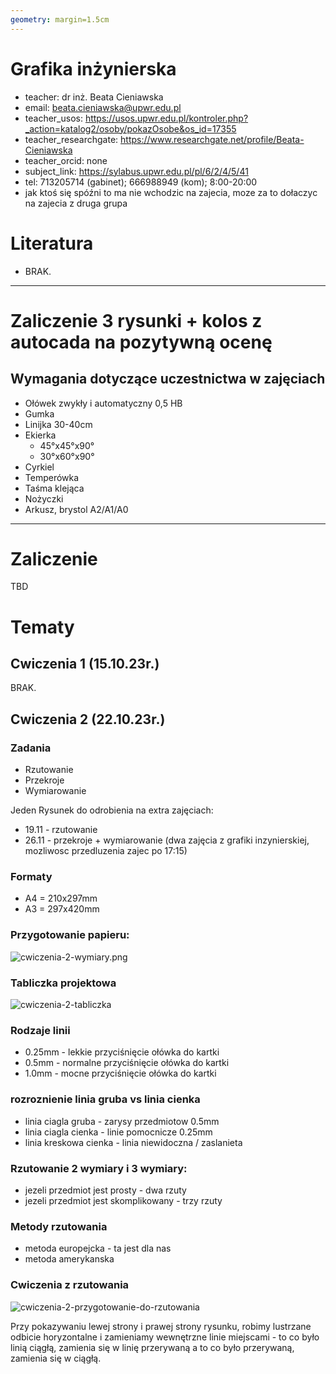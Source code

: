 ```yaml
---
geometry: margin=1.5cm
---
```


# Grafika inżynierska

- teacher: dr inż. Beata Cieniawska
- email: beata.cieniawska@upwr.edu.pl
- teacher_usos: https://usos.upwr.edu.pl/kontroler.php?_action=katalog2/osoby/pokazOsobe&os_id=17355
- teacher_researchgate: https://www.researchgate.net/profile/Beata-Cieniawska
- teacher_orcid: none
- subject_link: https://sylabus.upwr.edu.pl/pl/6/2/4/5/41
- tel: 713205714 (gabinet); 666988949 (kom); 8:00-20:00
- jak ktoś się spóźni to ma nie wchodzic na zajecia, moze za to dołaczyc na zajecia z druga grupa

# Literatura

- BRAK.

---

# Zaliczenie 3 rysunki + kolos z autocada na pozytywną ocenę

## Wymagania dotyczące uczestnictwa w zajęciach

- Ołówek zwykły i automatyczny 0,5 HB
- Gumka
- Linijka 30-40cm
- Ekierka
  - 45°x45°x90°
  - 30°x60°x90°
- Cyrkiel
- Temperówka
- Taśma klejąca
- Nożyczki
- Arkusz, brystol A2/A1/A0

---

# Zaliczenie

TBD

# Tematy

## Cwiczenia 1 (15.10.23r.)

BRAK.

## Cwiczenia 2 (22.10.23r.)

### Zadania

- Rzutowanie
- Przekroje
- Wymiarowanie

Jeden Rysunek do odrobienia na extra zajęciach:

- 19.11 - rzutowanie
- 26.11 - przekroje + wymiarowanie (dwa zajęcia z grafiki inzynierskiej, mozliwosc przedluzenia zajec po 17:15)

### Formaty

- A4 = 210x297mm
- A3 = 297x420mm

### Przygotowanie papieru:

![cwiczenia-2-wymiary.png](..obrazkigrafika_inzynierska/cwiczenia_2_wymiary.png)<br>

### Tabliczka projektowa

![cwiczenia-2-tabliczka](..obrazkigrafika_inzynierska/cwiczenia_2_tabliczka.png)<br>

### Rodzaje linii

- 0.25mm - lekkie przyciśnięcie ołówka do kartki
- 0.5mm - normalne przyciśnięcie ołówka do kartki
- 1.0mm - mocne przyciśnięcie ołówka do kartki

### rozroznienie linia gruba vs linia cienka

- linia ciagla gruba - zarysy przedmiotow 0.5mm
- linia ciagla cienka - linie pomocnicze 0.25mm
- linia kreskowa cienka - linia niewidoczna / zaslanieta

### Rzutowanie 2 wymiary i 3 wymiary:

- jezeli przedmiot jest prosty - dwa rzuty
- jezeli przedmiot jest skomplikowany - trzy rzuty

### Metody rzutowania

- metoda europejcka - ta jest dla nas
- metoda amerykanska

### Cwiczenia z rzutowania

![cwiczenia-2-przygotowanie-do-rzutowania](..obrazkigrafika_inzynierskacwiczenia-2_przygotowanie_do_rzutowania.png)<br>

Przy pokazywaniu lewej strony i prawej strony rysunku, robimy lustrzane odbicie horyzontalne i zamieniamy wewnętrzne linie miejscami - to co było linią ciągłą, zamienia się w linię przerywaną a to co było przerywaną, zamienia się w ciągłą.
